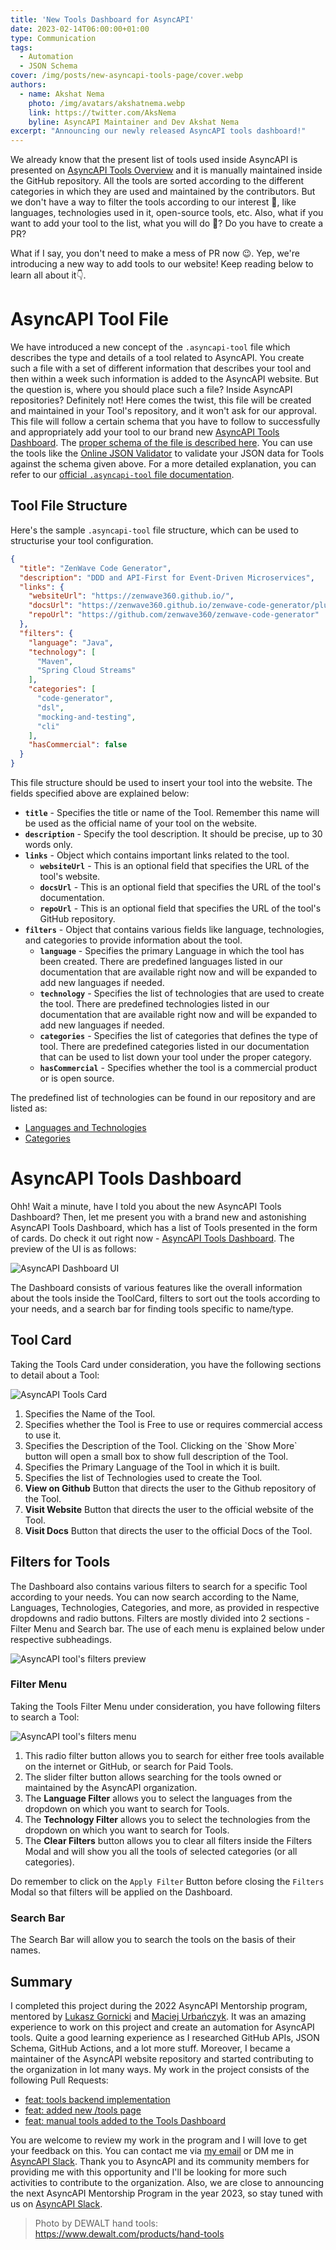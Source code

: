 ```yaml
---
title: 'New Tools Dashboard for AsyncAPI'
date: 2023-02-14T06:00:00+01:00
type: Communication
tags:
  - Automation
  - JSON Schema
cover: /img/posts/new-asyncapi-tools-page/cover.webp
authors:
  - name: Akshat Nema
    photo: /img/avatars/akshatnema.webp
    link: https://twitter.com/AksNema
    byline: AsyncAPI Maintainer and Dev Akshat Nema
excerpt: "Announcing our newly released AsyncAPI tools dashboard!"
---
```


We already know that the present list of tools used inside AsyncAPI is presented on [AsyncAPI Tools Overview](/docs/tools) and it is manually maintained inside the GitHub repository. All the tools are sorted according to the different categories in which they are used and maintained by the contributors. But we don't have a way to filter the tools according to our interest 🤔, like languages, technologies used in it, open-source tools, etc. Also, what if you want to add your tool to the list, what you will do 🤔? Do you have to create a PR?

What if I say, you don't need to make a mess of PR now 😉. Yep, we're introducing a new way to add tools to our website! Keep reading below to learn all about it👇.

# AsyncAPI Tool File

We have introduced a new concept of the `.asyncapi-tool` file which describes the type and details of a tool related to AsyncAPI. You create such a file with a set of different information that describes your tool and then within a week such information is added to the AsyncAPI website. But the question is, where you should place such a file? Inside AsyncAPI repositories? Definitely not! Here comes the twist, this file will be created and maintained in your Tool's repository, and it won't ask for our approval. This file will follow a certain schema that you have to follow to successfully and appropriately add your tool to our brand new [AsyncAPI Tools Dashboard](/tools). The [proper schema of the file is described here](https://github.com/asyncapi/website/blob/master/scripts/tools/tools-schema.json). You can use the tools like the [Online JSON Validator](https://www.liquid-technologies.com/online-json-schema-validator) to validate your JSON data for Tools against the schema given above. For a more detailed explanation, you can refer to our [official `.asyncapi-tool` file documentation](https://github.com/asyncapi/community/blob/master/new-tool-documentation.md). 

## Tool File Structure

Here's the sample `.asyncapi-tool` file structure, which can be used to structurise your tool configuration.

```JSON
{
  "title": "ZenWave Code Generator",
  "description": "DDD and API-First for Event-Driven Microservices",
  "links": {
    "websiteUrl": "https://zenwave360.github.io/",
    "docsUrl": "https://zenwave360.github.io/zenwave-code-generator/plugins/asyncapi-spring-cloud-streams3/",
    "repoUrl": "https://github.com/zenwave360/zenwave-code-generator"
  },
  "filters": {
    "language": "Java",
    "technology": [
      "Maven",
      "Spring Cloud Streams"
    ],
    "categories": [
      "code-generator",
      "dsl",
      "mocking-and-testing",
      "cli"
    ],
    "hasCommercial": false
  }
}
```

This file structure should be used to insert your tool into the website. The fields specified above are explained below:

- **`title`** - Specifies the title or name of the Tool. Remember this name will be used as the official name of your tool on the website.
- **`description`** - Specify the tool description. It should be precise, up to 30 words only.
- **`links`** - Object which contains important links related to the tool.
  - **`websiteUrl`** - This is an optional field that specifies the URL of the tool's website.
  - **`docsUrl`** - This is an optional field that specifies the URL of the tool's documentation.
  - **`repoUrl`** - This is an optional field that specifies the URL of the tool's GitHub repository.
- **`filters`** - Object that contains various fields like language, technologies, and categories to provide information about the tool.
  - **`language`** - Specifies the primary Language in which the tool has been created. There are predefined languages listed in our documentation that are available right now and will be expanded to add new languages if needed.
  - **`technology`** - Specifies the list of technologies that are used to create the tool. There are predefined technologies listed in our documentation that are available right now and will be expanded to add new languages if needed.
  - **`categories`** - Specifies the list of categories that defines the type of tool. There are predefined categories listed in our documentation that can be used to list down your tool under the proper category.
  - **`hasCommercial`** - Specifies whether the tool is a commercial product or is open source.

The predefined list of technologies can be found in our repository and are listed as:

- [Languages and Technologies](https://github.com/asyncapi/website/blob/master/scripts/tools/tags-color.js)
- [Categories](https://github.com/asyncapi/website/blob/master/scripts/tools/categorylist.js)

# AsyncAPI Tools Dashboard

Ohh! Wait a minute, have I told you about the new AsyncAPI Tools Dashboard? Then, let me present you with a brand new and astonishing AsyncAPI Tools Dashboard, which has a list of Tools presented in the form of cards. Do check it out right now - [AsyncAPI Tools Dashboard](/tools). The preview of the UI is as follows:

![AsyncAPI Dashboard UI](/img/posts/new-asyncapi-tools-page/dashboard-preview.webp)

The Dashboard consists of various features like the overall information about the tools inside the ToolCard, filters to sort out the tools according to your needs, and a search bar for finding tools specific to name/type.

## Tool Card

Taking the Tools Card under consideration, you have the following sections to detail about a Tool:

![AsyncAPI Tools Card](/img/posts/new-asyncapi-tools-page/tool-preview.webp)

<ol>
  <li> Specifies the Name of the Tool.</li>
  <li> Specifies whether the Tool is Free to use or requires commercial access to use it.</li>
  <li> Specifies the Description of the Tool. Clicking on the `Show More` button will open a small box to show full description of the Tool.</li>
  <li> Specifies the Primary Language of the Tool in which it is built.</li>
  <li> Specifies the list of Technologies used to create the Tool.</li>
  <li> <b>View on Github</b> Button that directs the user to the Github repository of the Tool.</li>
  <li> <b>Visit Website</b> Button that directs the user to the official website of the Tool.</li>
  <li> <b>Visit Docs</b> Button that directs the user to the official Docs of the Tool.</li>
</ol>

## Filters for Tools

The Dashboard also contains various filters to search for a specific Tool according to your needs. You can now search according to the Name, Languages, Technologies, Categories, and more, as provided in respective dropdowns and radio buttons. Filters are mostly divided into 2 sections - Filter Menu and Search bar. The use of each menu is explained below under respective subheadings.

![AsyncAPI tool's filters preview](/img/posts/new-asyncapi-tools-page/filters.webp)

### Filter Menu

Taking the Tools Filter Menu under consideration, you have following filters to search a Tool:

![AsyncAPI tool's filters menu](/img/posts/new-asyncapi-tools-page/filter-menu.webp)

<ol>
  <li> This radio filter button allows you to search for either free tools available on the internet or GitHub, or search for Paid Tools.</li>
  <li> The slider filter button allows searching for the tools owned or maintained by the AsyncAPI organization. </li>
  <li> The <b>Language Filter</b> allows you to select the languages from the dropdown on which you want to search for Tools. </li>
  <li> The <b>Technology Filter</b> allows you to select the technologies from the dropdown on which you want to search for Tools. </li>
  <li> The <b>Clear Filters</b> button allows you to clear all filters inside the Filters Modal and will show you all the tools of selected categories (or all categories).</li>
</ol>

Do remember to click on the `Apply Filter` Button before closing the `Filters` Modal so that filters will be applied on the Dashboard.

### Search Bar

The Search Bar will allow you to search the tools on the basis of their names.

## Summary

I completed this project during the 2022 AsyncAPI Mentorship program, mentored by [Lukasz Gornicki](https://github.com/derberg) and [Maciej Urbańczyk](https://github.com/magicmatatjahu). It was an amazing experience to work on this project and create an automation for AsyncAPI tools. Quite a good learning experience as I researched GitHub APIs, JSON Schema, GitHub Actions, and a lot more stuff. Moreover, I became a maintainer of the AsyncAPI website repository and started contributing to the organization in lot many ways. My work in the project consists of the following Pull Requests: 

- [feat: tools backend implementation](https://github.com/asyncapi/website/pull/939)
- [feat: added new /tools page](https://github.com/asyncapi/website/pull/940)
- [feat: manual tools added to the Tools Dashboard](https://github.com/asyncapi/website/pull/1191)

You are welcome to review my work in the program and I will love to get your feedback on this. You can contact me via [my email](mailto:akshatnema.official@gmail.com) or DM me in [AsyncAPI Slack](https://asyncapi.com/slack-invite). Thank you to AsyncAPI and its community members for providing me with this opportunity and I'll be looking for more such activities to contribute to the organization. Also, we are close to announcing the next AsyncAPI Mentorship Program in the year 2023, so stay tuned with us on [AsyncAPI Slack](https://asyncapi.com/slack-invite).

> Photo by DEWALT hand tools: https://www.dewalt.com/products/hand-tools
